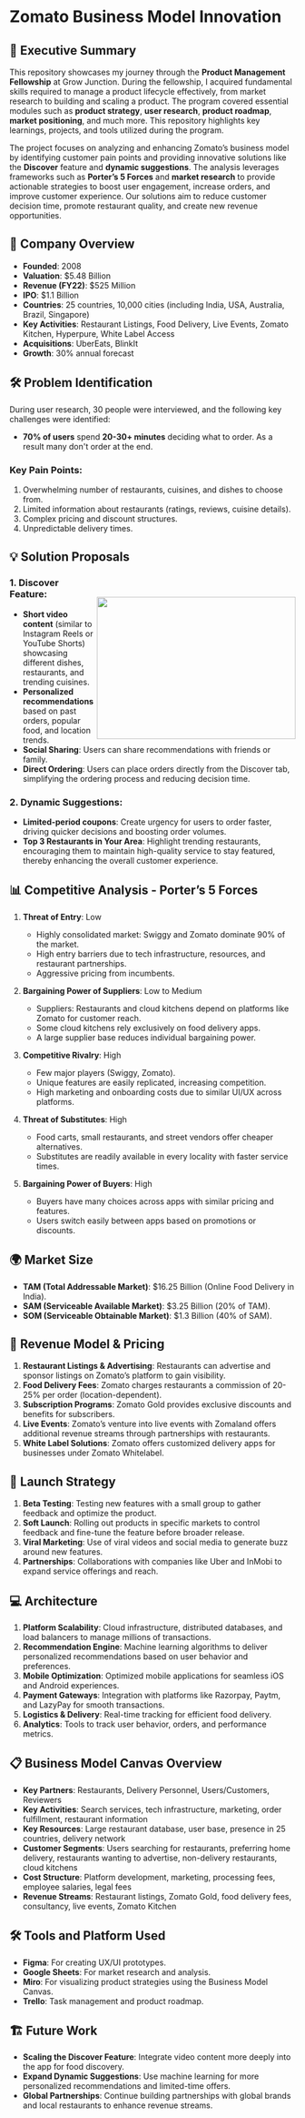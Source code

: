# Zomato Business Model Innovation

## 🚀 Executive Summary
This repository showcases my journey through the **Product Management Fellowship** at Grow Junction. During the fellowship, I acquired fundamental skills required to manage a product lifecycle effectively, from market research to building and scaling a product. The program covered essential modules such as **product strategy**, **user research**, **product roadmap**, **market positioning**, and much more. This repository highlights key learnings, projects, and tools utilized during the program.

The project focuses on analyzing and enhancing Zomato’s business model by identifying customer pain points and providing innovative solutions like the **Discover** feature and **dynamic suggestions**. The analysis leverages frameworks such as **Porter’s 5 Forces** and **market research** to provide actionable strategies to boost user engagement, increase orders, and improve customer experience. Our solutions aim to reduce customer decision time, promote restaurant quality, and create new revenue opportunities.

## 🔑 Company Overview
- **Founded**: 2008
- **Valuation**: $5.48 Billion
- **Revenue (FY22)**: $525 Million
- **IPO**: $1.1 Billion
- **Countries**: 25 countries, 10,000 cities (including India, USA, Australia, Brazil, Singapore)
- **Key Activities**: Restaurant Listings, Food Delivery, Live Events, Zomato Kitchen, Hyperpure, White Label Access
- **Acquisitions**: UberEats, BlinkIt
- **Growth**: 30% annual forecast

## 🛠 Problem Identification
During user research, 30 people were interviewed, and the following key challenges were identified:
- **70% of users** spend **20-30+ minutes** deciding what to order. As a result many don't order at the end.
  
### Key Pain Points:
1. Overwhelming number of restaurants, cuisines, and dishes to choose from.
2. Limited information about restaurants (ratings, reviews, cuisine details).
3. Complex pricing and discount structures.
4. Unpredictable delivery times.

## 💡 Solution Proposals

<img src="assets/App-preview.png" align="right" width="350" height="250" style="margin-top: 40px;">

### 1. **Discover Feature**:
- **Short video content** (similar to Instagram Reels or YouTube Shorts) showcasing different dishes, restaurants, and trending cuisines.
- **Personalized recommendations** based on past orders, popular food, and location trends.
- **Social Sharing**: Users can share recommendations with friends or family.
- **Direct Ordering**: Users can place orders directly from the Discover tab, simplifying the ordering process and reducing decision time.

### 2. **Dynamic Suggestions**:
- **Limited-period coupons**: Create urgency for users to order faster, driving quicker decisions and boosting order volumes.
- **Top 3 Restaurants in Your Area**: Highlight trending restaurants, encouraging them to maintain high-quality service to stay featured, thereby enhancing the overall customer experience.

## 📊 Competitive Analysis - Porter’s 5 Forces

1. **Threat of Entry**: Low
   - Highly consolidated market: Swiggy and Zomato dominate 90% of the market.
   - High entry barriers due to tech infrastructure, resources, and restaurant partnerships.
   - Aggressive pricing from incumbents.

2. **Bargaining Power of Suppliers**: Low to Medium
   - Suppliers: Restaurants and cloud kitchens depend on platforms like Zomato for customer reach.
   - Some cloud kitchens rely exclusively on food delivery apps.
   - A large supplier base reduces individual bargaining power.

3. **Competitive Rivalry**: High
   - Few major players (Swiggy, Zomato).
   - Unique features are easily replicated, increasing competition.
   - High marketing and onboarding costs due to similar UI/UX across platforms.

4. **Threat of Substitutes**: High
   - Food carts, small restaurants, and street vendors offer cheaper alternatives.
   - Substitutes are readily available in every locality with faster service times.

5. **Bargaining Power of Buyers**: High
   - Buyers have many choices across apps with similar pricing and features.
   - Users switch easily between apps based on promotions or discounts.

## 🌍 Market Size

- **TAM (Total Addressable Market)**: $16.25 Billion (Online Food Delivery in India).
- **SAM (Serviceable Available Market)**: $3.25 Billion (20% of TAM).
- **SOM (Serviceable Obtainable Market)**: $1.3 Billion (40% of SAM).

## 💼 Revenue Model & Pricing

1. **Restaurant Listings & Advertising**: Restaurants can advertise and sponsor listings on Zomato’s platform to gain visibility.
2. **Food Delivery Fees**: Zomato charges restaurants a commission of 20-25% per order (location-dependent).
3. **Subscription Programs**: Zomato Gold provides exclusive discounts and benefits for subscribers.
4. **Live Events**: Zomato’s venture into live events with Zomaland offers additional revenue streams through partnerships with restaurants.
5. **White Label Solutions**: Zomato offers customized delivery apps for businesses under Zomato Whitelabel.

## 🚀 Launch Strategy

1. **Beta Testing**: Testing new features with a small group to gather feedback and optimize the product.
2. **Soft Launch**: Rolling out products in specific markets to control feedback and fine-tune the feature before broader release.
3. **Viral Marketing**: Use of viral videos and social media to generate buzz around new features.
4. **Partnerships**: Collaborations with companies like Uber and InMobi to expand service offerings and reach.

## 💻 Architecture

1. **Platform Scalability**: Cloud infrastructure, distributed databases, and load balancers to manage millions of transactions.
2. **Recommendation Engine**: Machine learning algorithms to deliver personalized recommendations based on user behavior and preferences.
3. **Mobile Optimization**: Optimized mobile applications for seamless iOS and Android experiences.
4. **Payment Gateways**: Integration with platforms like Razorpay, Paytm, and LazyPay for smooth transactions.
5. **Logistics & Delivery**: Real-time tracking for efficient food delivery.
6. **Analytics**: Tools to track user behavior, orders, and performance metrics.

## 📋 Business Model Canvas Overview
- **Key Partners**: Restaurants, Delivery Personnel, Users/Customers, Reviewers
- **Key Activities**: Search services, tech infrastructure, marketing, order fulfillment, restaurant information
- **Key Resources**: Large restaurant database, user base, presence in 25 countries, delivery network
- **Customer Segments**: Users searching for restaurants, preferring home delivery, restaurants wanting to advertise, non-delivery restaurants, cloud kitchens
- **Cost Structure**: Platform development, marketing, processing fees, employee salaries, legal fees
- **Revenue Streams**: Restaurant listings, Zomato Gold, food delivery fees, consultancy, live events, Zomato Kitchen

## 🛠 Tools and Platform Used
- **Figma**: For creating UX/UI prototypes.
- **Google Sheets**: For market research and analysis.
- **Miro**: For visualizing product strategies using the Business Model Canvas.
- **Trello**: Task management and product roadmap.
 
## 🏗 Future Work
- **Scaling the Discover Feature**: Integrate video content more deeply into the app for food discovery.
- **Expand Dynamic Suggestions**: Use machine learning for more personalized recommendations and limited-time offers.
- **Global Partnerships**: Continue building partnerships with global brands and local restaurants to enhance revenue streams.
